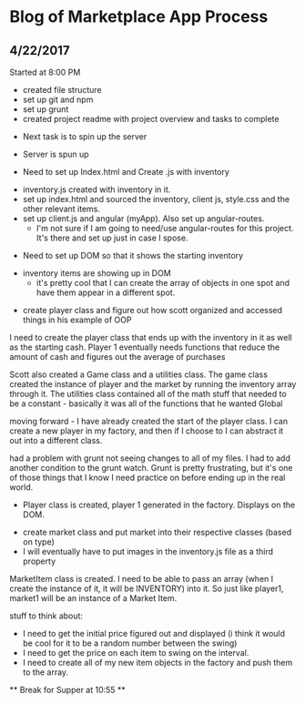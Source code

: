# Blog of Marketplace App Process

## 4/22/2017

Started at 8:00 PM

* created file structure
* set up git and npm
* set up grunt
* created project readme with project overview and tasks to complete

- Next task is to spin up the server
* Server is spun up

- Need to set up Index.html and Create .js with inventory
* inventory.js created with inventory in it.
* set up index.html and sourced the inventory, client js, style.css and the other relevant items.
* set up client.js and angular (myApp).  Also set up angular-routes.
  * I'm not sure if I am going to need/use angular-routes for this project.  It's
    there and set up just in case I spose.

- Need to set up DOM so that it shows the starting inventory
* inventory items are showing up in DOM
  * it's pretty cool that I can create the array of objects in one spot and have them appear in a different spot.

- create player class and figure out how scott organized and accessed things in his example of OOP

I need to create the player class that ends up with the inventory in it as well as
the starting cash.  Player 1 eventually needs functions that reduce the amount of cash and
figures out the average of purchases

Scott also created a Game class and a utilities class.  The game class created the instance of player
and the market by running the inventory array through it.  The utilities class contained all of the
math stuff that needed to be a constant - basically it was all of the functions that he wanted Global

moving forward - I have already created the start of the player class.  I can create a new player in
my factory, and then if I choose to I can abstract it out into a different class.

had a problem with grunt not seeing changes to all of my files.  I had to add another condition to
the grunt watch.  Grunt is pretty frustrating, but it's one of those things that I know I need
practice on before ending up in the real world.

* Player class is created, player 1 generated in the factory.  Displays on the DOM.

- create market class and put market into their respective classes (based on type)
- I will eventually have to put images in the inventory.js file as a third property

MarketItem class is created.  I need to be able to pass an array (when I create the instance of it,
  it will be INVENTORY) into it.  So just like player1, market1 will be an instance of a Market Item.

stuff to think about:
- I need to get the initial price figured out and displayed (i think it would be cool for it to be
  a random number between the swing)
- I need to get the price on each item to swing on the interval.
- I need to create all of my new item objects in the factory and push them to the array.

** Break for Supper at 10:55 **
